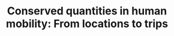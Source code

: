 ---
title: "Conserved quantities in human mobility: From locations to trips"
collection: publications
permalink: /publication/2023-2-hong_conserved
year: 2023
venue: 'Transportation Research Part C: Emerging Technologies'
authors: 'Hong, Ye and Martin, Henry and Xin, Yanan and Bucher, Dominik and Reck, Daniel J. and Axhausen, Kay W. and Raubal, Martin'
paperurl: 'https://doi.org/10.1016/j.trc.2022.103979'
bibtex: "@article{hong_conserved_2023,
	title = {Conserved quantities in human mobility: {From} locations to trips},
	volume = {146},
	shorttitle = {Conserved quantities in human mobility},
	doi = {10.1016/j.trc.2022.103979},
	journal = {Transportation Research Part C: Emerging Technologies},
	author = {Hong, Ye and Martin, Henry and Xin, Yanan and Bucher, Dominik and Reck, Daniel J. and Axhausen, Kay W. and Raubal, Martin},
	year = {2023},
	pages = {103979},}"
---